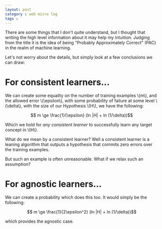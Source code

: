 ```yaml
---
layout: post
category : web micro log
tags : 
---
```


There are some things that I don't quite understand, but I thought that writing the high level information about it may help my intuition. Judging from the title it is the idea of being "Probably Approximately Correct" (PAC) in the realm of machine learning.

Let's not worry about the details, but simply look at a few conclusions we can draw:

# For consistent learners...

We can create some equality on the number of training examples \\(m\\), and the allowed error \\(\epsilon\\), with some probability of failure at some level \\(\delta\\), with the size of our Hypothesis \\(H\\), we have the following:

$$ m \ge \frac{1}{\epsilon} (ln |H| + ln (1/\delta))$$

Which we hold for _any consistent learner_ to successfully learn any target concept in \\(H\\).

What do we mean by a consistent learner? Well a consistent learner is a leaning algorithm that outputs a hypothesis that commits zero errors over the training examples. 

But such an example is often unreasonable. What if we relax such an assumption?

# For agnostic learners...

We can create a probability which does this too. It would simply be the following:
 
$$ m \ge \frac{1}{2\epsilon^2} (ln |H| + ln (1/\delta))$$

which provides the agnostic case. 